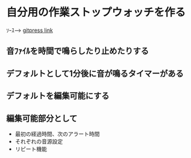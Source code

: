 # 自分用の作業ストップウォッチを作る
   ｿｰｽ--> [gitpress link](https://github.com/rika-9240/Timer20210403)

 ## 音ﾌｧｲﾙを時間で鳴らしたり止めたりする
 ## デフォルトとして1分後に音が鳴るタイマーがある
 ## デフォルトを編集可能にする
 ## 編集可能部分として
  * 最初の経過時間、次のアラート時間
  * それぞれの音源設定
  * リピート機能

